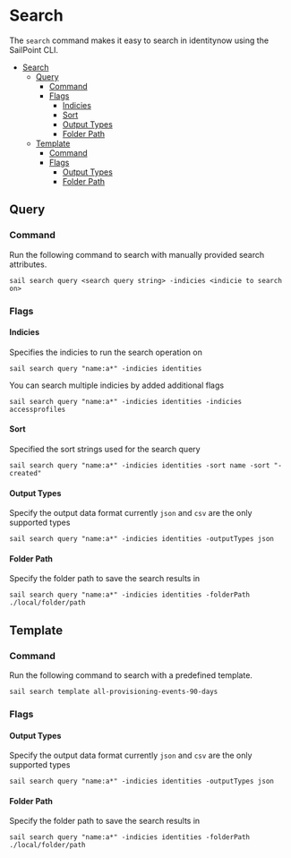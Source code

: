 # Search

The `search` command makes it easy to search in identitynow using the SailPoint CLI.

- [Search](#search)
  - [Query](#query)
    - [Command](#command)
    - [Flags](#flags)
      - [Indicies](#indicies)
      - [Sort](#sort)
      - [Output Types](#output-types)
      - [Folder Path](#folder-path)
  - [Template](#template)
    - [Command](#command-1)
    - [Flags](#flags-1)
      - [Output Types](#output-types-1)
      - [Folder Path](#folder-path-1)

## Query

### Command

Run the following command to search with manually provided search attributes.

```shell
sail search query <search query string> -indicies <indicie to search on>
```

### Flags

#### Indicies

Specifies the indicies to run the search operation on

```shell
sail search query "name:a*" -indicies identities
```

You can search multiple indicies by added additional flags

```shell
sail search query "name:a*" -indicies identities -indicies accessprofiles
```

#### Sort

Specified the sort strings used for the search query

```shell
sail search query "name:a*" -indicies identities -sort name -sort "-created"
```

#### Output Types

Specify the output data format currently `json` and `csv` are the only supported types

```shell
sail search query "name:a*" -indicies identities -outputTypes json
```

#### Folder Path

Specify the folder path to save the search results in

```shell
sail search query "name:a*" -indicies identities -folderPath ./local/folder/path
```

## Template

### Command

Run the following command to search with a predefined template.

```shell
sail search template all-provisioning-events-90-days
```

### Flags

#### Output Types

Specify the output data format currently `json` and `csv` are the only supported types

```shell
sail search query "name:a*" -indicies identities -outputTypes json
```

#### Folder Path

Specify the folder path to save the search results in

```shell
sail search query "name:a*" -indicies identities -folderPath ./local/folder/path
```
